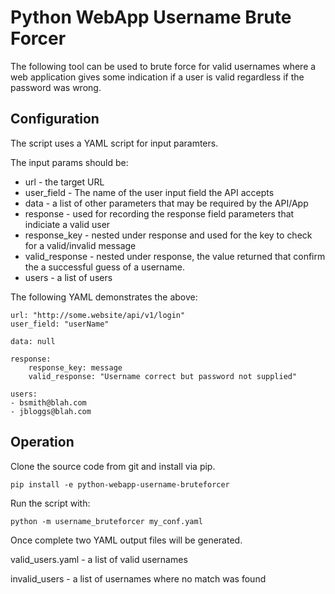 
# Python WebApp Username Brute Forcer


The following tool can be used to brute force for valid usernames
where a web application gives some indication if a user is valid
regardless if the password was wrong.

## Configuration

The script uses a YAML script for input paramters.

The input params should be:

* url - the target URL
* user_field - The name of the user input field the API accepts
* data - a list of other parameters that may be required by the API/App
* response - used for recording the response field parameters that indiciate a valid user
* response_key - nested under response and used for the key to check for a valid/invalid message
* valid_response - nested under response, the value returned that confirm the a successful guess of a username.
* users - a list of users

The following YAML demonstrates the above:

```
url: "http://some.website/api/v1/login"
user_field: "userName"

data: null

response:
    response_key: message
    valid_response: "Username correct but password not supplied"

users:
- bsmith@blah.com
- jbloggs@blah.com

```


## Operation

Clone the source code from git and install via pip.

```
pip install -e python-webapp-username-bruteforcer
```

Run the script with:

```
python -m username_bruteforcer my_conf.yaml
```


Once complete two YAML output files will be generated.

valid_users.yaml - a list of valid usernames

invalid_users - a list of usernames where no match was found

